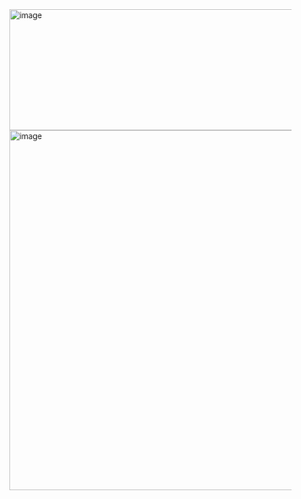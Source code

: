<img width="1466" height="216" alt="image" src="https://github.com/user-attachments/assets/6a118f3a-08cf-4464-bca0-8e43064bdc95" />

<img width="1168" height="643" alt="image" src="https://github.com/user-attachments/assets/10e4b0fa-420a-4655-85bb-98e3b29674a8" />

